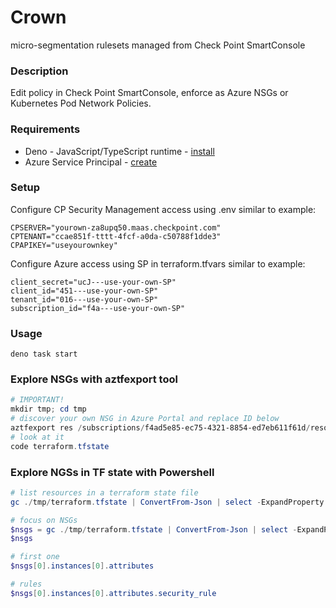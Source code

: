 # Crown

micro-segmentation rulesets managed from Check Point SmartConsole

### Description

Edit policy in Check Point SmartConsole, enforce as Azure NSGs or Kubernetes Pod Network Policies.

### Requirements

- Deno - JavaScript/TypeScript runtime - [install](https://docs.deno.com/runtime/manual/getting_started/installation)
- Azure Service Principal - [create](https://gist.github.com/mkol5222/2e48e283c96fd6958583b4c828e09624)

### Setup

Configure CP Security Management access using .env similar to example:

```shell
CPSERVER="yourown-za8upq50.maas.checkpoint.com"
CPTENANT="ccae851f-tttt-4fcf-a0da-c50788f1dde3"
CPAPIKEY="useyourownkey"
```

Configure Azure access using SP in terraform.tfvars similar to example:

```shell
client_secret="ucJ---use-your-own-SP"
client_id="451---use-your-own-SP"
tenant_id="016---use-your-own-SP"
subscription_id="f4a---use-your-own-SP"
```

### Usage

```shell
deno task start
```

### Explore NSGs with aztfexport tool

```powershell
# IMPORTANT!
mkdir tmp; cd tmp
# discover your own NSG in Azure Portal and replace ID below
aztfexport res /subscriptions/f4ad5e85-ec75-4321-8854-ed7eb611f61d/resourceGroups/rg-test-nsg101/providers/Microsoft.Network/networkSecurityGroups/Default
# look at it
code terraform.tfstate
```

### Explore NGSs in TF state with Powershell

```powershell
# list resources in a terraform state file
gc ./tmp/terraform.tfstate | ConvertFrom-Json | select -ExpandProperty resources

# focus on NSGs
$nsgs = gc ./tmp/terraform.tfstate | ConvertFrom-Json | select -ExpandProperty resources | where {$_.type -eq "azurerm_network_security_group"}
$nsgs

# first one
$nsgs[0].instances[0].attributes

# rules
$nsgs[0].instances[0].attributes.security_rule
```